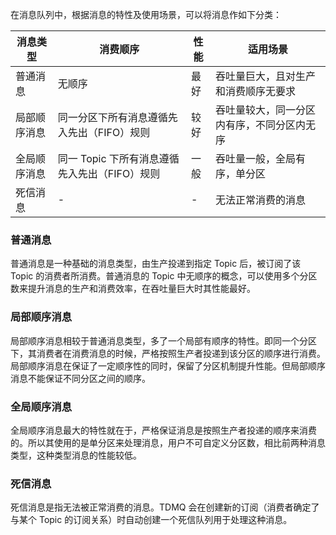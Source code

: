 
在消息队列中，根据消息的特性及使用场景，可以将消息作如下分类：

| 消息类型 | 消费顺序 | 性能 | 适用场景 | 
| ----- | ----- | ----- | ----- |
| 普通消息 | 无顺序 | 最好 | 吞吐量巨大，且对生产和消费顺序无要求 | 
| 局部顺序消息 | 同一分区下所有消息遵循先入先出（FIFO）规则 | 较好 | 吞吐量较大，同一分区内有序，不同分区内无序|
| 全局顺序消息 | 同一 Topic 下所有消息遵循先入先出（FIFO）规则| 一般 |吞吐量一般，全局有序，单分区 |
| 死信消息 | -  | - | 无法正常消费的消息 | 

### 普通消息

普通消息是一种基础的消息类型，由生产投递到指定 Topic 后，被订阅了该 Topic 的消费者所消费。普通消息的 Topic 中无顺序的概念，可以使用多个分区数来提升消息的生产和消费效率，在吞吐量巨大时其性能最好。

### 局部顺序消息

局部顺序消息相较于普通消息类型，多了一个局部有顺序的特性。即同一个分区下，其消费者在消费消息的时候，严格按照生产者投递到该分区的顺序进行消费。局部顺序消息在保证了一定顺序性的同时，保留了分区机制提升性能。但局部顺序消息不能保证不同分区之间的顺序。

### 全局顺序消息

全局顺序消息最大的特性就在于，严格保证消息是按照生产者投递的顺序来消费的。所以其使用的是单分区来处理消息，用户不可自定义分区数，相比前两种消息类型，这种类型消息的性能较低。

### 死信消息

死信消息是指无法被正常消费的消息。TDMQ 会在创建新的订阅（消费者确定了与某个 Topic 的订阅关系）时自动创建一个死信队列用于处理这种消息。



